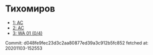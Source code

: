 # Тихомиров
- [1: AC](1.md)
- [2: AC](2.md)
- [3: WA 01 (0/4)](3.md)

Commit: d048fe9fec23d3c2aa80877ed39a3c912b5fc852
 fetched at: 20201103-152553
